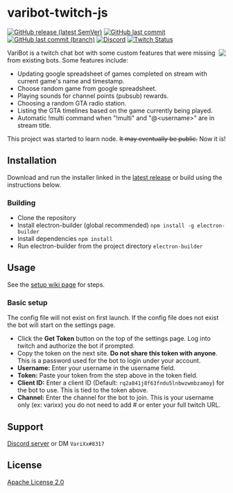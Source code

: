 #  varibot-twitch-js
[![GitHub release (latest SemVer)](https://img.shields.io/github/v/release/aosterwyk/varibot-twitch-js?sort=semver)](https://github.com/aosterwyk/varibot-twitch-js/releases) [![GitHub last commit](https://img.shields.io/github/last-commit/aosterwyk/varibot-twitch-js)](https://github.com/aosterwyk/varibot-twitch-js/commits/master) [![GitHub last commit (branch)](https://img.shields.io/github/last-commit/aosterwyk/varibot-twitch-js/dev?label=last%20commit%20%28dev%29)](https://github.com/aosterwyk/varibot-twitch-js/commits/dev) [![Discord](https://img.shields.io/discord/90687557523771392?color=000000&label=%20&logo=discord)](https://discord.gg/QNppY7T) [![Twitch Status](https://img.shields.io/twitch/status/varixx?label=%20&logo=twitch)](https://twitch.tv/VariXx) 

<img src="https://acceptdefaults.com/varibot-twitch-js/varibot.png" align="right" />

VariBot is a twitch chat bot with some custom features that were missing from existing bots. Some features include:
- Updating google spreadsheet of games completed on stream with current game's name and timestamp.
- Choose random game from google spreadsheet.
- Playing sounds for channel points (pubsub) rewards. 
- Choosing a random GTA radio station.
- Listing the GTA timelines based on the game currently being played.
- Automatic !multi command when "!multi" and "@\<username\>" are in stream title.

This project was started to learn node. ~~It may eventually be public.~~ Now it is!

## Installation

Download and run the installer linked in the [latest release](https://github.com/aosterwyk/varibot-twitch-js/releases) or build using the instructions below.

### Building  
- Clone the repository 
- Install electron-builder (global recommended)
``npm install -g electron-builder``
- Install dependencies 
``npm install`` 
- Run electron-builder from the project directory 
``electron-builder``

## Usage

See the [setup wiki page](https://github.com/aosterwyk/varibot-twitch-js/wiki/Setup) for steps. 

### Basic setup

The config file will not exist on first launch. If the config file does not exist the bot will start on the settings page.
- Click the **Get Token** button on the top of the settings page. Log into twitch and authorize the bot if prompted. 
- Copy the token on the next site. **Do not share this token with anyone**. This is a password used for the bot to login under your account. 
- **Username:** Enter your username in the username field. 
- **Token:** Paste your token from the step above in the token field. 
- **Client ID:** Enter a client ID (Default: ``rq2a841j8f63fndu5lnbwzwmbzamoy``) for the bot to use. This is tied to the token above. 
- **Channel:** Enter the channel for the bot to join. This is your username only (ex: varixx) you do not need to add # or enter your full twitch URL. 

## Support
[Discord server](https://discord.gg/QNppY7T) or DM `VariXx#8317`

## License
[Apache License 2.0](https://choosealicense.com/licenses/apache-2.0/)

